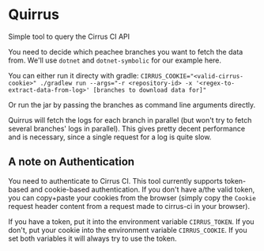 # Quirrus
Simple tool to query the Cirrus CI API 

You need to decide which peachee branches you want to fetch the data from. We'll use `dotnet` and 
`dotnet-symbolic` for our example here.

You can either run it directy with gradle:
```CIRRUS_COOKIE="<valid-cirrus-cookie>" ./gradlew run --args="-r <repository-id> -x '<regex-to-extract-data-from-log>' [branches to download data for]"```

Or run the jar by passing the branches as command line arguments directly.

Quirrus will fetch the logs for each branch in parallel (but won't try to fetch several branches' 
logs in parallel). This gives pretty decent performance and is necessary, since a single request 
for a log is quite slow.

## A note on Authentication
You need to authenticate to Cirrus CI. This tool currently supports token-based and cookie-based
authentication. If you don't have a/the valid token, you can copy+paste your cookies from the
browser (simply copy the `Cookie` request header content from a request made to cirrus-ci in your
browser). 

If you have a token, put it into the environment variable `CIRRUS_TOKEN`. If you don't, put your
cookie into the environment variable `CIRRUS_COOKIE`. If you set both variables it will always try
to use the token.

